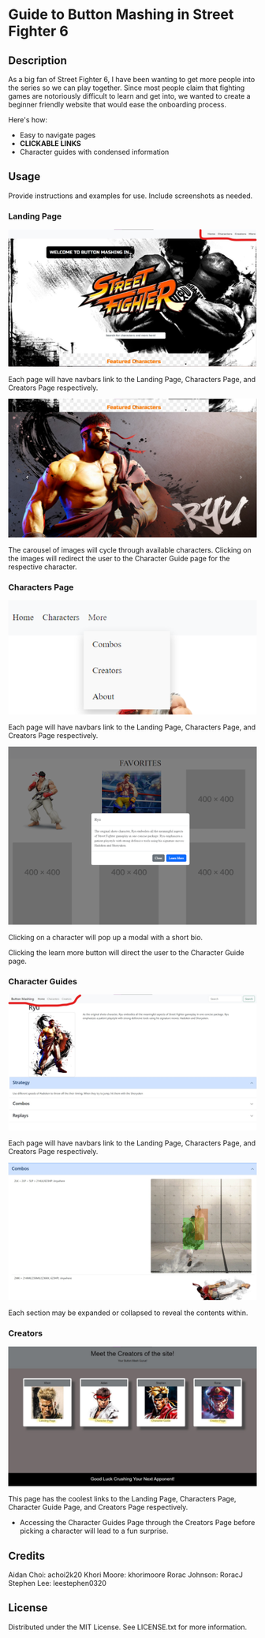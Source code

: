 # Guide to Button Mashing in Street Fighter 6

## Description

As a big fan of Street Fighter 6, I have been wanting to get more people into the series so we can play together. Since most people claim that fighting games are notoriously difficult to learn and get into, we wanted to create a beginner friendly website that would ease the onboarding process.

Here's how:

- Easy to navigate pages
- <strong>CLICKABLE LINKS</strong>
- Character guides with condensed information

## Usage

Provide instructions and examples for use. Include screenshots as needed.

### Landing Page

![landing-page-navbar](assets/images/landing-page-navbar.jpg)

Each page will have navbars link to the Landing Page, Characters Page, and Creators Page respectively.

![landing-page-navbar](assets/images/landing-page-carousel.jpg)

The carousel of images will cycle through available characters. Clicking on the images will redirect the user to the Character Guide page for the respective character.

### Characters Page

![landing-page-navbar](assets/images/characters-navbar.png)

Each page will have navbars link to the Landing Page, Characters Page, and Creators Page respectively.

![landing-page-navbar](assets/images/characters-modal.png)

Clicking on a character will pop up a modal with a short bio.

Clicking the learn more button will direct the user to the Character Guide page.

### Character Guides

![landing-page-navbar](assets/images/characterbio-navbar.jpg)

Each page will have navbars link to the Landing Page, Characters Page, and Creators Page respectively.

![landing-page-navbar](assets/images/characterbio-combo-tab.jpg)

Each section may be expanded or collapsed to reveal the contents within.

### Creators

![landing-page-navbar](assets/images/creators.jpg)

This page has the coolest links to the Landing Page, Characters Page, Character Guide Page, and Creators Page respectively.
- Accessing the Character Guides Page through the Creators Page before picking a character will lead to a fun surprise.

## Credits

Aidan Choi: achoi2k20
Khori Moore: khorimoore
Rorac Johnson: RoracJ
Stephen Lee: leestephen0320

## License

Distributed under the MIT License. See LICENSE.txt for more information.